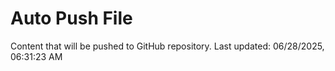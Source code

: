 # Auto Push File

Content that will be pushed to GitHub repository.
Last updated: 06/28/2025, 06:31:23 AM